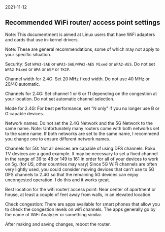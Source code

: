 2021-11-12

## Recommended WiFi router/ access point settings

Note: This documentment is aimed at Linux users that have WiFi adapters and cards that use in-kernel drivers.

Note: These are general recommendations, some of which may not apply to your specific situation.

Security: Set `WPA3-SAE` or `WPA3-SAE/WPA2-AES Mixed` or `WPA2-AES`. Do not set `WPA2 Mixed` or `WPA` or `WEP` or `TKIP`.

Channel width for 2.4G: Set 20 MHz fixed width. Do not use 40 MHz or 20/40 automatic.

Channels for 2.4G: Set channel 1 or 6 or 11 depending on the congestion at your location. Do not set automatic channel selection.

Mode for 2.4G: For best performance, set "N only" if you no longer use B or G capable devices.

Network names: Do not set the 2.4G Network and the 5G Network to the same name. Note: Unfortunately many routers come with both networks set to the same name. If both networks are set to the same name, I recommend you change one to ensure different network names.

Channels for 5G: Not all devices are capable of using DFS channels. Roku TV devices are a good example. It may be necessary to set a fixed channel in the range of 36 to 48 or 149 to 161 in order for all of your devices to work on 5g. (for US, other countries may vary)  Since 5G WiFi channels are often very lightly used, you could consider moving devices that can't use to 5G DFS channels to 2.4G so that the remaining 5G devices can enjoy uncongested operation. I do this and it works great.

Best location for the wifi router/ access point: Near center of apartment or house, at least a couple of feet away from walls, in an elevated location.

Check congestion: There are apps available for smart phones that allow you to check the congestion levels on wifi channels. The apps generally go by the name of WiFi Analyzer or something similar.

After making and saving changes, reboot the router.

